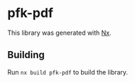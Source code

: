 # pfk-pdf

This library was generated with [Nx](https://nx.dev).

## Building

Run `nx build pfk-pdf` to build the library.
